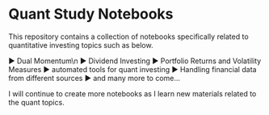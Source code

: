 # Quant Study Notebooks

This repository contains a collection of notebooks specifically related to quantitative investing topics such as below.

▶ Dual Momentum\n
▶ Dividend Investing
▶ Portfolio Returns and Volatility Measures
▶ automated tools for quant investing
▶ Handling financial data from different sources
▶ and many more to come...

I will continue to create more notebooks as I learn new materials related to the quant topics.
